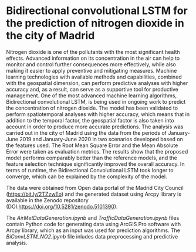 # Bidirectional convolutional LSTM for the prediction of nitrogen dioxide in the city of Madrid

Nitrogen dioxide is one of the pollutants with the most significant health effects. Advanced information on its concentration in the air can help to monitor and control further consequences more effectively, while also making it easier to apply preventive and mitigating measures. Machine learning technologies with available methods and capabilities, combined with the geospatial dimension, can perform predictive analyses with higher accuracy and, as a result, can serve as a supportive tool for productive management. One of the most advanced machine learning algorithms, Bidirectional convolutional LSTM, is being used in ongoing work to predict the concentration of nitrogen dioxide. The model has been validated to perform spatiotemporal analyses with higher accuracy, which means that in addition to the temporal factor, the geospatial factor is also taken into account in order to produce more accurate predictions. The analysis was carried out in the city of Madrid using the data from the periods of January-June 2019 and January-June 2020 in two scenarios developed based on the features used. The  Root Mean Square Error and the Mean Absolute Error were taken as evaluation metrics. The results show that the proposed model performs comparably better than the reference models, and the feature selection technique significantly improved the overall accuracy. In terms of runtime, the Bidirectional Convolutional LSTM took longer to converge, which can be explained by the complexity of the model.


The data were obtained from Open data portal of the Madrid City Council (https://bit.ly/2TZzwEo) and the generated dataset using Arcpy library is available in the Zenodo repository (DOI:https://doi.org/10.5281/zenodo.5101390).

The _AirMetDataGeneration.ipynb_ and _TrafficDataGeneration.ipynb_ files contain Python code for generating data using ArcGIS Pro software with Arcpy library, which as an input was used for prediction algorithms. The _BiConvLSTM_NO2.ipynb_ file inludes data preprocessing and predictive analysis.




